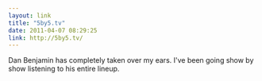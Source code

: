 ```yaml
---
layout: link
title: "5by5.tv"
date: 2011-04-07 08:29:25
link: http://5by5.tv/
---
```


Dan Benjamin has completely taken over my ears. I've been going show by show listening to his entire lineup.